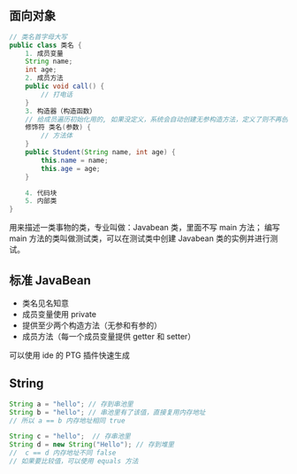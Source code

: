 ## 面向对象

```java
// 类名首字母大写
public class 类名 {
    1. 成员变量
    String name;
    int age;
    2. 成员方法
    public void call() {
        // 打电话
    }
    3. 构造器（构造函数）
    // 给成员遍历初始化用的, 如果没定义，系统会自动创建无参构造方法，定义了则不再创建
    修饰符 类名(参数) {
        // 方法体
    }
    public Student(String name, int age) {
        this.name = name;
        this.age = age;
    }

    4. 代码块
    5. 内部类
}
```

用来描述一类事物的类，专业叫做：Javabean 类，里面不写 main 方法；
编写 main 方法的类叫做测试类，可以在测试类中创建 Javabean 类的实例并进行测试。


## 标准 JavaBean 
- 类名见名知意
- 成员变量使用 private
- 提供至少两个构造方法（无参和有参的）
- 成员方法（每一个成员变量提供 getter 和 setter）

可以使用 ide 的 PTG 插件快速生成

## String
```java
String a = "hello"; // 存到串池里
String b = "hello"; // 串池里有了该值，直接复用内存地址
// 所以 a == b 内存地址相同 true

String c = "hello";  // 存串池里
String d = new String("Hello"); // 存到堆里
//  c == d 内存地址不同 false
// 如果要比较值，可以使用 equals 方法
```